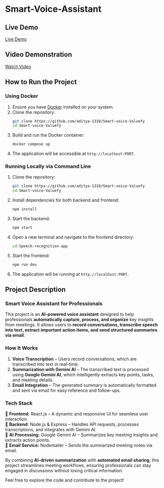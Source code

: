# Smart-Voice-Assistant

## Live Demo  
[Live Demo](https://smart-voice-valuefy-x86j.vercel.app/)  

## Video Demonstration  
[Watch Video](https://drive.google.com/file/d/1ZEWxaiU89doMaYNVDXGtV4ekMGU_H0Ud/view?usp=sharing)  


## How to Run the Project

### Using Docker
1. Ensure you have [Docker](https://www.docker.com/) installed on your system.
2. Clone the repository:
   ```sh
   git clone https://github.com/aditya-1310/Smart-voice-Valuefy
   cd Smart-voice-Valuefy
   ```
3. Build and run the Docker container:
   ```sh
   docker compose up 
   ```
4. The application will be accessible at `http://localhost:PORT`.

### Running Locally via Command Line
1. Clone the repository:
   ```sh
   git clone https://github.com/aditya-1310/Smart-voice-Valuefy
   cd Smart-voice-Valuefy
   ```
2. Install dependencies for both backend and frontend:
   ```sh
   npm install
   ```
3. Start the backend:
   ```sh
   npm start
   ```
4. Open a new terminal and navigate to the frontend directory:
   ```sh
   cd Speech-recognition-app
   ```
5. Start the frontend:
   ```sh
   npm run dev
   ```
6. The application will be running at `http://localhost:PORT`.

## Project Description
### **Smart Voice Assistant for Professionals**  

This project is an **AI-powered voice assistant** designed to help professionals **automatically capture, process, and organize** key insights from meetings. It allows users to **record conversations, transcribe speech into text, extract important action items, and send structured summaries via email**.  

### **How It Works**  
1. **Voice Transcription** – Users record conversations, which are transcribed into text in real-time.  
2. **Summarization with Gemini AI** – The transcribed text is processed using **Google Gemini AI**, which intelligently extracts key points, tasks, and meeting details.  
3. **Email Integration** – The generated summary is automatically formatted and sent via email for easy reference and follow-ups.  

### **Tech Stack**  
🔹 **Frontend:** React.js – A dynamic and responsive UI for seamless user interaction.  
🔹 **Backend:** Node.js & Express – Handles API requests, processes transcriptions, and integrates with Gemini AI.  
🔹 **AI Processing:** Google Gemini AI – Summarizes key meeting insights and extracts action points.  
🔹 **Email Service:** Nodemailer – Sends the summarized meeting notes via email.  

By combining **AI-driven summarization** with **automated email sharing**, this project streamlines meeting workflows, ensuring professionals can stay engaged in discussions without losing critical information. 

Feel free to explore the code and contribute to the project!

